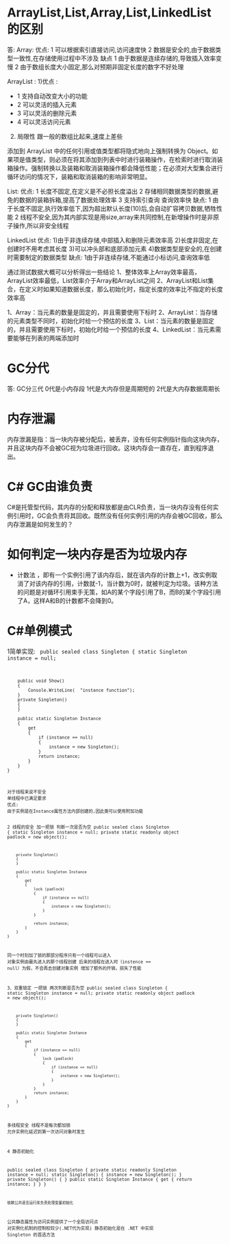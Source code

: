 # ArrayList,List,Array,List,LinkedList的区别
答:
Array:
优点: 
1 可以根据索引直接访问,访问速度快
2 数据是安全的,由于数据类型一致性,在存储使用过程中不涉及
缺点
1 由于数据是连续存储的,导致插入效率变慢
2 由于数组长度大小固定,那么对预期非固定长度的数字不好处理


ArrayList :
1)优点 :
- 1 支持自动改变大小的功能
- 2 可以灵活的插入元素
- 3 可以灵活的删除元素
- 4 可以灵活访问元素
2) 局限性
跟一般的数组比起来,速度上差些

添加到 ArrayList 中的任何引用或值类型都将隐式地向上强制转换为 Object。如果项是值类型，则必须在将其添加到列表中时进行装箱操作，在检索时进行取消装箱操作。强制转换以及装箱和取消装箱操作都会降低性能；在必须对大型集合进行循环访问的情况下，装箱和取消装箱的影响非常明显。


List:
优点:
1 长度不固定,在定义是不必担长度溢出
2 存储相同数据类型的数据,避免的数据的装箱拆箱,提高了数据处理效率
3 支持索引查询 查询效率快
缺点:
1 由于长度不固定,执行效率低下,因为超出默认长度(10)后,会自动扩容拷贝数据,牺牲性能
2 线程不安全,因为其内部实现是用size,array来共同控制,在新增操作时是非原子操作,所以非安全线程

LinkedList
优点:
1)由于非连续存储,中部插入和删除元素效率高
2)长度非固定,在创建时不用考虑其长度
3)可以冲头部和底部添加元素
4)数据类型是安全的,在创建时需要制定的数据类型
缺点:
1由于非连续存储,不能通过小标访问,查询效率低


通过测试数据大概可以分析得出一些结论
1、整体效率上Array效率最高，ArrayList效率最低，List效率介于Array和ArrayList之间
2、ArrayList和List集合，在定义时如果知道数据长度，那么初始化时，指定长度的效率比不指定的长度效率高

1、Array：当元素的数量是固定的，并且需要使用下标时
2、ArrayList：当存储的元素类型不同时，初始化时给一个预估的长度
3、List：当元素的数量是固定的，并且需要使用下标时，初始化时给一个预估的长度
4、LinkedList：当元素需要能够在列表的两端添加时





# GC分代
答: GC分三代 0代是小内存段 1代是大内存但是周期短的 2代是大内存数据周期长
    
# 内存泄漏
内存泄漏是指：当一块内存被分配后，被丢弃，没有任何实例指针指向这块内存， 并且这块内存不会被GC视为垃圾进行回收。这块内存会一直存在，直到程序退出。

# C# GC由谁负责
C#是托管型代码，其内存的分配和释放都是由CLR负责，当一块内存没有任何实例引用时，GC会负责将其回收。既然没有任何实例引用的内存会被GC回收，那么内存泄漏是如何发生的？

# 如何判定一块内存是否为垃圾内存

- 计数法 
，即有一个实例引用了该内存后，就在该内存的计数上+1，改实例取消了对该内存的引用，计数就-1，当计数为0时，就被判定为垃圾。该种方法的问题是对循环引用束手无策，如A的某个字段引用了B，而B的某个字段引用了A，这样A和B的计数都不会降到0。

 
# C#单例模式

1简单实现:
<code>
public sealed class Singleton
    {
        static Singleton instance = null;
 
        public void Show()
        {
            Console.WriteLine(  "instance function");
        }
        private Singleton()
        {
        }
 
        public static Singleton Instance
        {
            get
            {
                if (instance == null)
                {
                    instance = new Singleton();
                }
                return instance;
            }
        }
    }
<code>
对于线程来说不安全
单线程中已满足要求
优点:
由于实例是在Instance属性方法内部创建的,因此类可以使用附加功能



2 线程的安全  加一把锁 判断一次是否为空
public sealed class Singleton
    {
        static Singleton instance = null;
        private static readonly object padlock = new object();
 
        private Singleton()
        {
        }
 
        public static Singleton Instance
        {
            get
            {
                lock (padlock)
                {
                    if (instance == null)
                    {
                        instance = new Singleton();
                    }
                }
 
                return instance;
            }
        }
    }

同一个时刻加了锁的那部分程序只有一个线程可以进入
对象实例由最先进入的那个线程创建
后来的线程在进入时（instence == null）为假，不会再去创建对象实例
增加了额外的开销，损失了性能


3、双重锁定   一把锁 两次判断是否为空
public sealed class Singleton
    {
        static Singleton instance = null;
        private static readonly object padlock = new object();
 
        private Singleton()
        {
        }
 
        public static Singleton Instance
        {
            get
            {
                if (instance == null)
                {
                    lock (padlock)
                    {
                        if (instance == null)
                        {
                            instance = new Singleton();
                        }
                    }
                }
                return instance;
            }
        }
    }

多线程安全
线程不是每次都加锁
允许实例化延迟到第一次访问对象时发生

4 静态初始化

public sealed class Singleton
    {
        private static readonly Singleton instance = null;
        static Singleton()
        {
            instance = new Singleton();
        }
        private Singleton()
        {
        }
        public static Singleton Instance
        {
            get
            {
                return instance;
            }
        }
    }

    依赖公共语言运行库负责处理变量初始化
公共静态属性为访问实例提供了一个全局访问点
对实例化机制的控制权较少(.NET代为实现)
静态初始化是在 .NET 中实现 Singleton 的首选方法